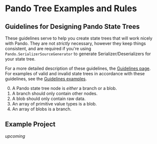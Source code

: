 # Pando Tree Examples and Rules

## Guidelines for Designing Pando State Trees

These guidelines serve to help you create state trees that will work nicely with Pando. They are not *strictly*
necessary, however they keep things consistent, and are required if you're using `Pando.SerializerSourceGenerator` to
generate Serializer/Deserializers for your state tree.

For a more detailed description of these guidelines, the [Guidelines page](Guidelines.md). For examples of valid and
invalid state trees in accordance with these guidelines, see the [Guidelines examples](GuidelinesExamples).

0. A Pando state tree node is *either* a branch or a blob.
1. A branch should only contain other nodes.
2. A blob should only contain raw data.
3. An array of primitive value types is a blob.
4. An array of blobs is a branch.

## Example Project

*upcoming*
